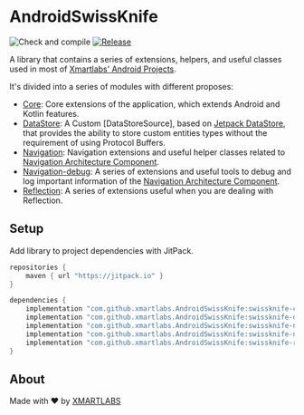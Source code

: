 # AndroidSwissKnife
![Check and compile](https://github.com/xmartlabs/AndroidSwissKnife/workflows/Check%20and%20compile/badge.svg?branch=master)
[![Release](https://jitpack.io/v/xmartlabs/AndroidSwissKnife.svg)](https://jitpack.io/#xmartlabs/AndroidSwissKnife)

A library that contains a series of extensions, helpers, and useful classes used in most of [Xmartlabs' Android Projects](https://www.xmartlabs.com/).

It's divided into a series of modules with different proposes:
- [Core](/swissknife-core): Core extensions of the application, which extends Android and Kotlin features.
- [DataStore](/swissknife-datastore): A Custom [DataStoreSource], based on [Jetpack DataStore], that provides the ability to store custom entities types without the requirement of using Protocol Buffers.
- [Navigation](/swissknife-navigation): Navigation extensions and useful helper classes related to [Navigation Architecture Component].
- [Navigation-debug](/swissknife-navigation-debug): A series of extensions and useful tools to debug and log important information of the [Navigation Architecture Component].
- [Reflection](/swissknife-reflection): A series of extensions useful when you are dealing with Reflection.

## Setup
Add library to project dependencies with JitPack.

```groovy
repositories {
    maven { url "https://jitpack.io" }
}

dependencies {
    implementation "com.github.xmartlabs.AndroidSwissKnife:swissknife-core:${master-latest-hash-commit}"
    implementation "com.github.xmartlabs.AndroidSwissKnife:swissknife-datastore:${master-latest-hash-commit}"
    implementation "com.github.xmartlabs.AndroidSwissKnife:swissknife-navigation:${master-latest-hash-commit}"
    implementation "com.github.xmartlabs.AndroidSwissKnife:swissknife-navigation-debug:${master-latest-hash-commit}"
    implementation "com.github.xmartlabs.AndroidSwissKnife:swissknife-reflection:${master-latest-hash-commit}"
}
```

## About
Made with ❤️ by [XMARTLABS](http://xmartlabs.com)

[Navigation Architecture Component]: https://developer.android.com/guide/navigation/navigation-getting-started
[Jetpack DataStore]: https://developer.android.com/topic/libraries/architecture/datastore

